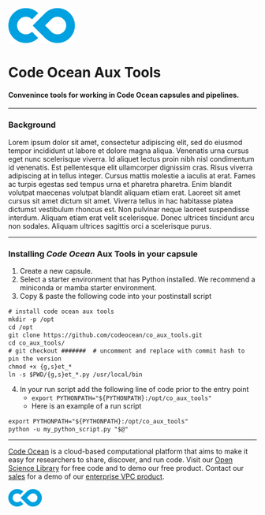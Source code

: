 [![CO Logo](https://github.com/codeocean/branding/raw/main/logo/CO_logo_135x72.png)](https://www.codeocean.com/product/)

# Code Ocean Aux Tools


#### Convenince tools for working in Code Ocean capsules and pipelines.

<hr>

### Background

Lorem ipsum dolor sit amet, consectetur adipiscing elit, sed do eiusmod tempor incididunt ut labore et dolore magna aliqua. Venenatis urna cursus eget nunc scelerisque viverra. Id aliquet lectus proin nibh nisl condimentum id venenatis. Est pellentesque elit ullamcorper dignissim cras. Risus viverra adipiscing at in tellus integer. Cursus mattis molestie a iaculis at erat. Fames ac turpis egestas sed tempus urna et pharetra pharetra. Enim blandit volutpat maecenas volutpat blandit aliquam etiam erat. Laoreet sit amet cursus sit amet dictum sit amet. Viverra tellus in hac habitasse platea dictumst vestibulum rhoncus est. Non pulvinar neque laoreet suspendisse interdum. Aliquam etiam erat velit scelerisque. Donec ultrices tincidunt arcu non sodales. Aliquam ultrices sagittis orci a scelerisque purus.

<hr>

### Installing *Code Ocean* Aux Tools in your capsule

1. Create a new capsule.
2. Select a starter environment that has Python installed. We recommend a miniconda or mamba starter environment.
3. Copy & paste the following code into your postinstall script

```
# install code ocean aux tools
mkdir -p /opt
cd /opt
git clone https://github.com/codeocean/co_aux_tools.git
cd co_aux_tools/
# git checkout #######  # uncomment and replace with commit hash to pin the version
chmod +x {g,s}et_*
ln -s $PWD/{g,s}et_*.py /usr/local/bin
```

4. In your run script add the following line of code prior to the entry point
    - `export PYTHONPATH="${PYTHONPATH}:/opt/co_aux_tools"`
    - Here is an example of a run script
    
```
export PYTHONPATH="${PYTHONPATH}:/opt/co_aux_tools"
python -u my_python_script.py "$@"
```


<hr>

[Code Ocean](https://codeocean.com/) is a cloud-based computational platform that aims to make it easy for researchers to share, discover, and run code. Visit our [Open Science Library](https://codeocean.com/explore) for free code and to demo our free product. Contact our [sales](https://codeocean.com/contact-us/sales/) for a demo of our [enterprise VPC product](https://codeocean.com/product/).<br /><br />
[![Code Ocean Logo](https://github.com/codeocean/branding/raw/main/logo/CO_logo_68x36.png)](https://www.codeocean.com)